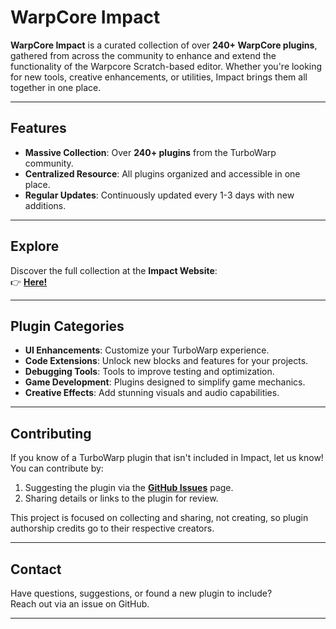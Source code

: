 # WarpCore Impact  

**WarpCore Impact** is a curated collection of over **240+ WarpCore plugins**, gathered from across the community to enhance and extend the functionality of the Warpcore Scratch-based editor. Whether you're looking for new tools, creative enhancements, or utilities, Impact brings them all together in one place.  

---

## Features  

- **Massive Collection**: Over **240+ plugins** from the TurboWarp community.  
- **Centralized Resource**: All plugins organized and accessible in one place.  
- **Regular Updates**: Continuously updated every 1-3 days with new additions.  

---

## Explore  

Discover the full collection at the **Impact Website**:  
👉 **[Here!](Warp-Core-PW.github.io)**  

---

## Plugin Categories  

- **UI Enhancements**: Customize your TurboWarp experience.  
- **Code Extensions**: Unlock new blocks and features for your projects.  
- **Debugging Tools**: Tools to improve testing and optimization.  
- **Game Development**: Plugins designed to simplify game mechanics.  
- **Creative Effects**: Add stunning visuals and audio capabilities.  

---

## Contributing  

If you know of a TurboWarp plugin that isn't included in Impact, let us know! You can contribute by:  

1. Suggesting the plugin via the **[GitHub Issues](https://github.com/Warp-Core-PW/Impact/issues)** page.  
2. Sharing details or links to the plugin for review.  

This project is focused on collecting and sharing, not creating, so plugin authorship credits go to their respective creators.  
 

---

## Contact  

Have questions, suggestions, or found a new plugin to include?  
Reach out via an issue on GitHub.  

---  
